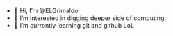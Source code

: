 - 👋 Hi, I’m @ELGrimaldo
- 👀 I’m interested in digging deeper side of computing. 
- 🌱 I’m currently learning git and github LoL

<!---
ELGrimaldo/ELGrimaldo is a ✨ special ✨ repository because its `README.md` (this file) appears on your GitHub profile.
You can click the Preview link to take a look at your changes.
--->

